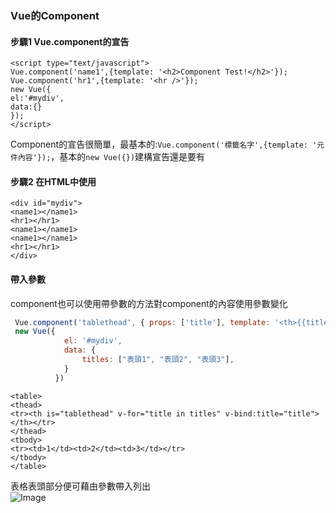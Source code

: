 ### Vue的Component

#### 步驟1 Vue.component的宣告
```Vue
<script type="text/javascript">
Vue.component('name1',{template: '<h2>Component Test!</h2>'});
Vue.component('hr1',{template: '<hr />'});
new Vue({
el:'#mydiv',
data:{}
});
</script>
```
Component的宣告很簡單，最基本的:`Vue.component('標籤名字',{template: '元件內容'});`，基本的`new Vue({})`建構宣告還是要有

#### 步驟2 在HTML中使用
```Vue
<div id="mydiv">
<name1></name1>
<hr1></hr1>
<name1></name1>
<name1></name1>
<hr1></hr1>
</div>
```
#### 帶入參數
component也可以使用帶參數的方法對component的內容使用參數變化
```javascript
 Vue.component('tablethead', { props: ['title'], template: '<th>{{title}}</th>' });
 new Vue({
            el: '#mydiv',
            data: {
                titles: ["表頭1", "表頭2", "表頭3"],
            }
          })
```
```Vue
<table>
<thead>
<tr><th is="tablethead" v-for="title in titles" v-bind:title="title"></th></tr>
</thead>
<tbody>
<tr><td>1</td><td>2</td><td>3</td></tr>
</tbody>
</table>
```
表格表頭部分便可藉由參數帶入列出  
![Image](https://github.com/abcd597/SelfNotes/blob/master/Vue/table.png)

